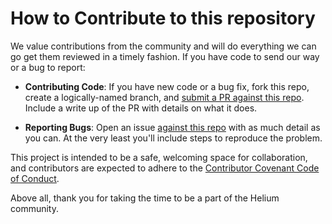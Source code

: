 # How to Contribute to this repository #

We value contributions from the community and will do everything we
can go get them reviewed in a timely fashion. If you have code to send
our way or a bug to report:

* **Contributing Code**: If you have new code or a bug fix, fork this
  repo, create a logically-named branch, and [submit a PR against this
  repo](https://github.com/helium/libp-http2-handler/issues). Include a
  write up of the PR with details on what it does.

* **Reporting Bugs**: Open an issue [against this
  repo](https://github.com/helium/libp-http2-handler/issues) with as much
  detail as you can. At the very least you'll include steps to
  reproduce the problem.

This project is intended to be a safe, welcoming space for
collaboration, and contributors are expected to adhere to the
[Contributor Covenant Code of
Conduct](http://contributor-covenant.org/).

Above all, thank you for taking the time to be a part of the Helium community.
